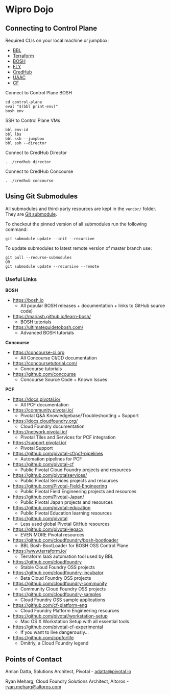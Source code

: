 # Wipro Dojo

## Connecting to Control Plane

Required CLIs on your local machine or jumpbox:
- [BBL](https://github.com/cloudfoundry/bosh-bootloader/releases)
- [Terraform](https://github.com/hashicorp/terraform/releases)
- [BOSH](https://github.com/cloudfoundry/bosh/releases)
- [FLY](https://concourse-ci.org/download.html)
- [CredHub](https://github.com/cloudfoundry-incubator/credhub-cli/releases)
- [UAAC](https://github.com/cloudfoundry/cf-uaac/releases)
- [CF](https://github.com/cloudfoundry/cli/releases)

Connect to Control Plane BOSH
```shell
cd control-plane
eval "$(bbl print-env)"
bosh env
```

SSH to Control Plane VMs
```shell
bbl env-id
bbl lbs
bbl ssh --jumpbox
bbl ssh --director
```

Connect to CredHub Director
```shell
. ./credhub director 
```

Connect to CredHub Concourse
```shell
. ./credhub concourse
```

## Using Git Submodules

All submodules and third-party resources are kept in the `vendor/` folder. They are [Git submodule](https://medium.com/@porteneuve/mastering-git-submodules-34c65e940407).

To checkout the pinned version of all submodules run the following command:

```
git submodule update --init --recursive
```

To update submodules to latest remote version of master branch use:

```
git pull --recurse-submodules
OR
git submodule update --recursive --remote
```

### Useful Links

**BOSH**
- https://bosh.io
  - All popular BOSH releases + documentation + links to GitHub source code)
- https://mariash.github.io/learn-bosh/
  - BOSH tutorials
- https://ultimateguidetobosh.com/
  - Advanced BOSH tutorials

**Concourse**
- https://concourse-ci.org
  - All Concourse CI/CD documentation
- https://concoursetutorial.com/
  - Concourse tutorials
- https://github.com/concourse
  - Concourse Source Code + Known Issues

**PCF**
- https://docs.pivotal.io/
  - All PCF documentation
- https://community.pivotal.io/
  - Pivotal Q&A Knowledgebase/Troubleshooting + Support
- https://docs.cloudfoundry.org/
  - Cloud Foundry documentation
- https://network.pivotal.io/
  - Pivotal Tiles and Services for PCF integration
- https://support.pivotal.io/
  - Pivotal Support
- https://github.com/pivotal-cf/pcf-pipelines
  - Automation pipelines for PCF
- https://github.com/pivotal-cf
  - Public Pivotal Cloud Foundry projects and resources
- https://github.com/pivotalservices/
  - Public Pivotal Services projects and resources
- https://github.com/Pivotal-Field-Engineering
  - Public Pivotal Field Engineering projects and resources
- https://github.com/Pivotal-Japan/
  - Public Pivotal Japan projects and resources
- https://github.com/pivotal-education
  - Public Pivotal Education learning resources
- https://github.com/pivotal
  - Less used global Pivotal GitHub resources
- https://github.com/pivotal-legacy
  - EVEN MORE Pivotal resources
- https://github.com/cloudfoundry/bosh-bootloader
  - BBL Bosh-BootLoader for BOSH OSS Control Plane
- https://www.terraform.io/
  - Terraform IaaS automation tool used by BBL
- https://github.com/cloudfoundry
  - Stable Cloud Foundry OSS projects
- https://github.com/cloudfoundry-incubator
  - Beta Cloud Foundry OSS projects
- https://github.com/cloudfoundry-community
  - Community Cloud Foundry OSS projects
- https://github.com/cloudfoundry-samples
  - Cloud Foundry OSS sample applications
- https://github.com/cf-platform-eng
  - Cloud Foundry Platform Engineering resources
- https://github.com/pivotal/workstation-setup
  - Mac OS X Workstation Setup with all essential tools
- https://github.com/pivotal-cf-experimental
  - If you want to live dangerously...
- https://github.com/cppforlife
  - Dmitriy, a Cloud Foundry legend

## Points of Contact

Amlan Datta, Solutions Architect, Pivotal - [adatta@pivotal.io](mailto:adatta@pivotal.io)

Ryan Meharg, Cloud Foundry Solutions Architect, Altoros - [ryan.meharg@altoros.com](mailto:ryan.meharg@altoros.com)

